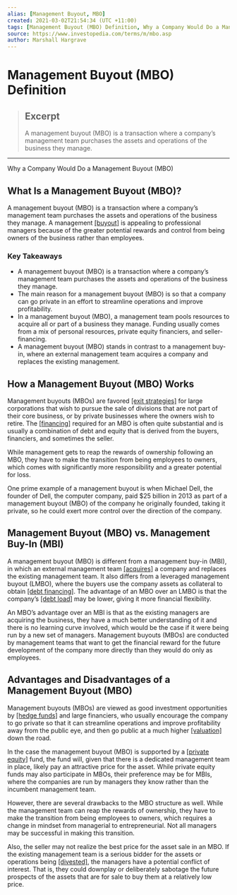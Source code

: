 ```yaml
---
alias: [Management Buyout, MBO]
created: 2021-03-02T21:54:34 (UTC +11:00)
tags: [Management Buyout (MBO) Definition, Why a Company Would Do a Management Buyout (MBO)]
source: https://www.investopedia.com/terms/m/mbo.asp
author: Marshall Hargrave
---
```


# Management Buyout (MBO) Definition

> ## Excerpt
> A management buyout (MBO) is a transaction where a company’s management team purchases the assets and operations of the business they manage.

---

Why a Company Would Do a Management Buyout (MBO)
## What Is a Management Buyout (MBO)?

A management buyout (MBO) is a transaction where a company’s management team purchases the assets and operations of the business they manage. A management [[buyout]](https://www.investopedia.com/terms/b/buyout.asp) is appealing to professional managers because of the greater potential rewards and control from being owners of the business rather than employees.

### Key Takeaways

-   A management buyout (MBO) is a transaction where a company’s management team purchases the assets and operations of the business they manage.
-   The main reason for a management buyout (MBO) is so that a company can go private in an effort to streamline operations and improve profitability.
-   In a management buyout (MBO), a management team pools resources to acquire all or part of a business they manage. Funding usually comes from a mix of personal resources, private equity financiers, and seller-financing.
-   A management buyout (MBO) stands in contrast to a management buy-in, where an external management team acquires a company and replaces the existing management.

## How a Management Buyout (MBO) Works

Management buyouts (MBOs) are favored [[exit strategies]](https://www.investopedia.com/terms/e/exitstrategy.asp) for large corporations that wish to pursue the sale of divisions that are not part of their core business, or by private businesses where the owners wish to retire. The [[financing]](https://www.investopedia.com/terms/f/financing.asp) required for an MBO is often quite substantial and is usually a combination of debt and equity that is derived from the buyers, financiers, and sometimes the seller.

While management gets to reap the rewards of ownership following an MBO, they have to make the transition from being employees to owners, which comes with significantly more responsibility and a greater potential for loss.

One prime example of a management buyout is when Michael Dell, the founder of Dell, the computer company, paid $25 billion in 2013 as part of a management buyout (MBO) of the company he originally founded, taking it private, so he could exert more control over the direction of the company.

## Management Buyout (MBO) vs. Management Buy-In (MBI)

A management buyout (MBO) is different from a management buy-in (MBI), in which an external management team [[acquires]](https://www.investopedia.com/terms/a/acquisition.asp) a company and replaces the existing management team. It also differs from a leveraged management buyout (LMBO), where the buyers use the company assets as collateral to obtain [[debt financing]](https://www.investopedia.com/terms/d/debtfinancing.asp). The advantage of an MBO over an LMBO is that the company’s [[debt load]](https://www.investopedia.com/terms/d/debt-load.asp) may be lower, giving it more financial flexibility.

An MBO’s advantage over an MBI is that as the existing managers are acquiring the business, they have a much better understanding of it and there is no learning curve involved, which would be the case if it were being run by a new set of managers. Management buyouts (MBOs) are conducted by management teams that want to get the financial reward for the future development of the company more directly than they would do only as employees.

## Advantages and Disadvantages of a Management Buyout (MBO)

Management buyouts (MBOs) are viewed as good investment opportunities by [[hedge funds]](https://www.investopedia.com/terms/h/hedgefund.asp) and large financiers, who usually encourage the company to go private so that it can streamline operations and improve profitability away from the public eye, and then go public at a much higher [[valuation]](https://www.investopedia.com/terms/v/valuation.asp) down the road.

In the case the management buyout (MBO) is supported by a [[private equity]](https://www.investopedia.com/terms/p/privateequity.asp) fund, the fund will, given that there is a dedicated management team in place, likely pay an attractive price for the asset. While private equity funds may also participate in MBOs, their preference may be for MBIs, where the companies are run by managers they know rather than the incumbent management team.

However, there are several drawbacks to the MBO structure as well. While the management team can reap the rewards of ownership, they have to make the transition from being employees to owners, which requires a change in mindset from managerial to entrepreneurial. Not all managers may be successful in making this transition.

Also, the seller may not realize the best price for the asset sale in an MBO. If the existing management team is a serious bidder for the assets or operations being [[divested]](https://www.investopedia.com/terms/d/divestment.asp), the managers have a potential conflict of interest. That is, they could downplay or deliberately sabotage the future prospects of the assets that are for sale to buy them at a relatively low price.
